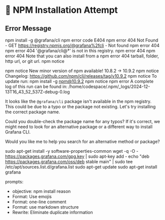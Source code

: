 # 🚫 NPM Installation Attempt

## Error Message

npm install -g @grafana/cli
npm error code E404
npm error 404 Not Found - GET https://registry.npmjs.org/@grafana%2fcli - Not found
npm error 404
npm error 404  '@grafana/cli@*' is not in this registry.
npm error 404
npm error 404 Note that you can also install from a
npm error 404 tarball, folder, http url, or git url.
npm notice

npm notice New minor version of npm available! 10.8.2 -> 10.9.2
npm notice Changelog: https://github.com/npm/cli/releases/tag/v10.9.2
npm notice To update run: npm install -g npm@10.9.2
npm notice
npm error A complete log of this run can be found in: /home/codespace/.npm/_logs/2024-12-13T16_43_52_537Z-debug-0.log


It looks like the `@grafana/cli` package isn't available in the npm registry. This could be due to a typo or the package not existing. Let's try installing the correct package name. 

Could you double-check the package name for any typos? If it's correct, we might need to look for an alternative package or a different way to install Grafana CLI.

Would you like me to help you search for an alternative method or package?

sudo apt-get install -y software-properties-common
wget -q -O - https://packages.grafana.com/gpg.key | sudo apt-key add -
echo "deb https://packages.grafana.com/oss/deb stable main" | sudo tee /etc/apt/sources.list.d/grafana.list
sudo apt-get update
sudo apt-get install grafana

prompts:
- objective: npm install reason
- Format: Use emojis
- Format: one-line comment
- Format: use markdown structure
- Rewrite: Eliminate duplicate information